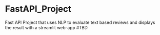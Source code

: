 # FastAPI_Project
Fast API Project that uses NLP to evaluate text based reviews and displays the result with a streamlit web-app
#TBD
